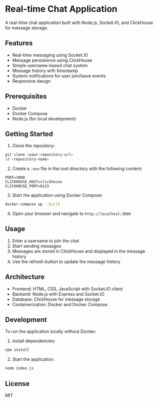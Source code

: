 # Real-time Chat Application

A real-time chat application built with Node.js, Socket.IO, and ClickHouse for message storage.

## Features

- Real-time messaging using Socket.IO
- Message persistence using ClickHouse
- Simple username-based chat system
- Message history with timestamp
- System notifications for user join/leave events
- Responsive design

## Prerequisites

- Docker
- Docker Compose
- Node.js (for local development)

## Getting Started

1. Clone the repository:
```bash
git clone <your-repository-url>
cd <repository-name>
```

2. Create a `.env` file in the root directory with the following content:
```
PORT=3000
CLICKHOUSE_HOST=clickhouse
CLICKHOUSE_PORT=8123
```

3. Start the application using Docker Compose:
```bash
docker-compose up --build
```

4. Open your browser and navigate to `http://localhost:3000`

## Usage

1. Enter a username to join the chat
2. Start sending messages
3. Messages are stored in ClickHouse and displayed in the message history
4. Use the refresh button to update the message history

## Architecture

- Frontend: HTML, CSS, JavaScript with Socket.IO client
- Backend: Node.js with Express and Socket.IO
- Database: ClickHouse for message storage
- Containerization: Docker and Docker Compose

## Development

To run the application locally without Docker:

1. Install dependencies:
```bash
npm install
```

2. Start the application:
```bash
node index.js
```

## License

MIT 